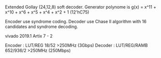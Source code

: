 Extended Gollay (24,12,8) soft decoder. Generator polynome is g(x) = x^11 + x^10 + x^6 + x^5 + x^4 + x^2 + 1 (12'hC75) 

Encoder use syndrome coding.
Decoder use Chase II algorithm with 16 candidates and syndrome decoding.

vivado 2019.1 Artix 7 - 2

Encoder : LUT/REG 	18/52 		>250MHz (3Gbps) 
Decoder : LUT/REG/RAMB 	652/936/2 	>250MHz (250Mbps) 